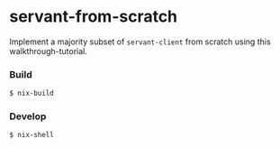 servant-from-scratch
=========================

Implement a majority subset of `servant-client` from scratch using this walkthrough-tutorial.

### Build

```bash
$ nix-build
```

### Develop

```bash
$ nix-shell
```

